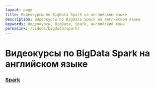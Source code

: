 ```yaml
---
layout: page
title: Видеокурсы по BigData Spark на английском языке
description: Видеокурсы по BigData Spark на английском языке
keywords: Видеокурсы, BigData, Spark, английский язык
permalink: /videos/bigdata/spark/
---
```


# Видеокурсы по BigData Spark на английском языке

### [Spark](/videos/bigdata/spark/en/)
